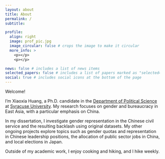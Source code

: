 ```yaml
---
layout: about
title: About
permalink: /
subtitle: 

profile:
  align: right
  image: prof_pic.jpg
  image_circular: false # crops the image to make it circular
  more_info: >
    <p></p>
    <p></p>

news: false # includes a list of news items
selected_papers: false # includes a list of papers marked as "selected={true}"
social: true # includes social icons at the bottom of the page
---
```



Welcome!  

I’m Xiaoxia Huang, a Ph.D. candidate in the [Department of Political Science](https://www.maxwell.syr.edu/academics/political-science-department) at [Syracuse University](https://www.syracuse.edu/). My research focuses on gender and bureaucracy in East Asia, with a particular emphasis on China.

In my dissertation, I investigate gender representation in the Chinese civil service and the resulting backlash using original datasets. My other ongoing projects explore topics such as gender quotas and representation in Chinese leadership positions, the allocation of public sector jobs in China, and local elections in Japan.

Outside of my academic work, I enjoy cooking and hiking, and I hike weekly.
